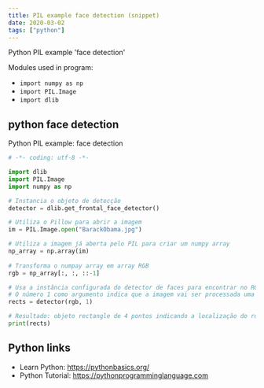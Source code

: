 ```yaml
---
title: PIL example face detection (snippet)
date: 2020-03-02
tags: ["python"]
---
```

Python PIL example 'face detection'


Modules used in program: 
* `import numpy as np`
* `import PIL.Image`
* `import dlib`

## python face detection

Python PIL example: face detection

```python
# -*- coding: utf-8 -*-

import dlib
import PIL.Image
import numpy as np

# Instancia o objeto de detecção 
detector = dlib.get_frontal_face_detector()

# Utiliza o Pillow para abrir a imagem
im = PIL.Image.open("BarackObama.jpg")

# Utiliza a imagem já aberta pelo PIL para criar um numpy array
np_array = np.array(im)
  
# Transforma o numpay array em array RGB
rgb = np_array[:, :, ::-1]

# Usa a instância configurada do detector de faces para encontrar no RGB as faces contidas na imagem original
# O número 1 como argumento indica que a imagem vai ser processada uma vez
rects = detector(rgb, 1)

# Resultado: objeto rectangle de 4 pontos indicando a localização do rosto
print(rects)

```

## Python links

- Learn Python: https://pythonbasics.org/
- Python Tutorial: https://pythonprogramminglanguage.com
